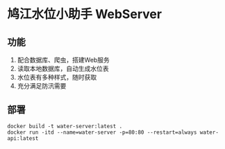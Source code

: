 # 鸠江水位小助手 WebServer

## 功能

1. 配合数据库、爬虫，搭建Web服务
2. 读取本地数据库，自动生成水位表
3. 水位表有多种样式，随时获取
4. 充分满足防汛需要

## 部署

```shell
docker build -t water-server:latest .
docker run -itd --name=water-server -p=80:80 --restart=always water-api:latest
```
